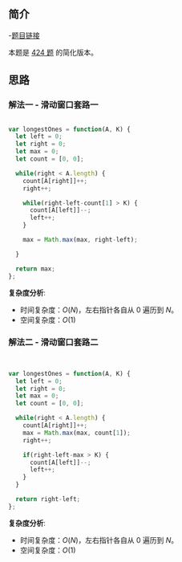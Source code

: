  
 
 
## 简介
-[题目链接](https://leetcode-cn.com/problems/max-consecutive-ones-iii/)

本题是 [424 题](424.md) 的简化版本。

## 思路
### 解法一 - 滑动窗口套路一
```javascript

var longestOnes = function(A, K) {
  let left = 0;
  let right = 0;
  let max = 0;
  let count = [0, 0];

  while(right < A.length) {
    count[A[right]]++;
    right++;

    while(right-left-count[1] > K) {
      count[A[left]]--;
      left++;
    }

    max = Math.max(max, right-left);

  }

  return max;
};
```

**复杂度分析**:
- 时间复杂度：$O(N)$，左右指针各自从 $0$ 遍历到 $N$。
- 空间复杂度：$O(1)$

### 解法二 - 滑动窗口套路二
```javascript


var longestOnes = function(A, K) {
  let left = 0;
  let right = 0;
  let max = 0;
  let count = [0, 0];

  while(right < A.length) {
    count[A[right]]++;
    max = Math.max(max, count[1]);
    right++;

    if(right-left-max > K) {
      count[A[left]]--;
      left++;
    }
  }

  return right-left;
};
```

**复杂度分析**:
- 时间复杂度：$O(N)$，左右指针各自从 $0$ 遍历到 $N$。
- 空间复杂度：$O(1)$